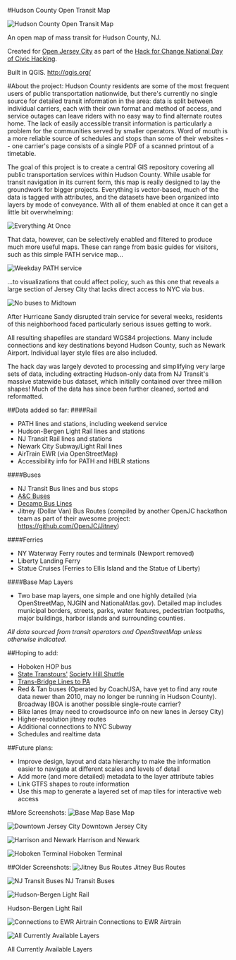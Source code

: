 ﻿#Hudson County Open Transit Map

![Hudson County Open Transit Map](/Screenshots/V16-hudson-transit-map.png?raw=true "Hudson County Open Transit Map")

An open map of mass transit for Hudson County, NJ. 

Created for [Open Jersey City](http://openjerseycity.org/ "Open Jersey City") as part of the [Hack for Change National Day of Civic Hacking](http://openjerseycity.org/Transportation-Hackathon-2014/ "Hack for Change National Day of Civic Hacking"). 

Built in QGIS. http://qgis.org/

#About the project:
Hudson County residents are some of the most frequent users of public transportation nationwide, but there's currently no single source for detailed transit information in the area: data is split between individual carriers, each with their own format and method of access, and service outages can leave riders with no easy way to find alternate routes home. The lack of easily accessible transit information is particularly a problem for the communities served by smaller operators. Word of mouth is a more reliable source of schedules and stops than some of their websites -- one carrier's page consists of a single PDF of a scanned printout of a timetable.

The goal of this project is to create a central GIS repository covering all public transportation services within Hudson County. While usable for transit navigation in its current form, this map is really designed to lay the groundwork for bigger projects. Everything is vector-based, much of the data is tagged with attributes, and the datasets have been organized into layers by mode of conveyance. With all of them enabled at once it can get a little bit overwhelming:

![Everything At Once](/Screenshots/all-layers-enabled-v2.png?raw=true "Everything At Once")

That data, however, can be selectively enabled and filtered to produce much more useful maps. These can range from basic guides for visitors, such as this simple PATH service map...

![Weekday PATH service](/Screenshots/path-weekdays.png?raw=true "Weekday PATH service")

...to visualizations that could affect policy, such as this one that reveals a large section of Jersey City that lacks direct access to NYC via bus. 

![No buses to Midtown](/Screenshots/no-buses-to-pabt.png?raw=true "No buses to Midtown :-(")

After Hurricane Sandy disrupted train service for several weeks, residents of this neighborhood faced particularly serious issues getting to work.

All resulting shapefiles are standard WGS84 projections. Many include connections and key destinations beyond Hudson County, such as Newark Airport. Individual layer style files are also included.

The hack day was largely devoted to processing and simplifying very large sets of data, including extracting Hudson-only data from NJ Transit's massive statewide bus dataset, which initially contained over three million shapes! Much of the data has since been further cleaned, sorted and reformatted.


##Data added so far:
####Rail
- PATH lines and stations, including weekend service
- Hudson-Bergen Light Rail lines and stations
- NJ Transit Rail lines and stations
- Newark City Subway/Light Rail lines
- AirTrain EWR (via OpenStreetMap)
- Accessibility info for PATH and HBLR stations

####Buses
- NJ Transit Bus lines and bus stops
- [A&C Buses](http://acbuscorp.com/index.html)
- [Decamp Bus Lines](https://maps.google.com/maps/user?uid=215431211415581436371&hl=en&gl=us&ptab=2)
- Jitney (Dollar Van) Bus Routes (compiled by another OpenJC hackathon team as part of their awesome project: https://github.com/OpenJC/Jitney)

####Ferries
- NY Waterway Ferry routes and terminals (Newport removed)
- Liberty Landing Ferry
- Statue Cruises (Ferries to Ellis Island and the Statue of Liberty)

####Base Map Layers
- Two base map layers, one simple and one highly detailed (via OpenStreetMap, NJGIN and NationalAtlas.gov). Detailed map includes municipal borders, streets, parks, water features, pedestrian footpaths, major buildings, harbor islands and surrounding counties.

*All data sourced from transit operators and OpenStreetMap unless otherwise indicated.*


##Hoping to add:
- Hoboken HOP bus
- [State Transtours'](http://statetranstours.com/) [Society Hill Shuttle](http://society-hill.com/transportation.html) 
- [Trans-Bridge Lines to PA](http://www.transbridgelines.com/daily.htm)
- Red & Tan buses (Operated by CoachUSA, have yet to find any route data newer than 2010, may no longer be running in Hudson County). Broadway IBOA is another possible single-route carrier?
- Bike lanes (may need to crowdsource info on new lanes in Jersey City)
- Higher-resolution jitney routes
- Additional connections to NYC Subway
- Schedules and realtime data

##Future plans:
- Improve design, layout and data hierarchy to make the information easier to navigate at different scales and levels of detail
- Add more (and more detailed) metadata to the layer attribute tables
- Link GTFS shapes to route information
- Use this map to generate a layered set of map tiles for interactive web access

#More Screenshots:
![Base Map](/Screenshots/base-map_with-ferries-v2.png?raw=true "Base Map")
Base Map

![Downtown Jersey City](/Screenshots/downtown-JC.png?raw=true "PATH trains")
Downtown Jersey City

![Harrison and Newark](/Screenshots/harrison.png?raw=true "Harrison and Newark")
Harrison and Newark

![Hoboken Terminal](/Screenshots/hoboken-trains.png?raw=true "Hoboken Terminal")
Hoboken Terminal

##Older Screenshots:
![Jitney Bus Routes](/Screenshots/jitney-routes.png?raw=true "Jitney Bus Routes")
Jitney Bus Routes

![NJ Transit Buses](/Screenshots/NJT_buses-and-stops.png?raw=true "NJ Transit Buses")
NJ Transit Buses

![Hudson-Bergen Light Rail](/Screenshots/HBLR.png?raw=true "Hudson-Bergen Light Rail")

Hudson-Bergen Light Rail

![Connections to EWR Airtrain](/Screenshots/connections-to-airtrain.png?raw=true "Connections to EWR Airtrain")
Connections to EWR Airtrain

![All Currently Available Layers](/Screenshots/layers.png?raw=true "All Currently Available Layers")

All Currently Available Layers